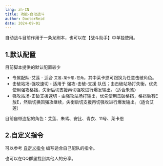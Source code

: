 ```yaml
---
lang: zh-CN
title: 功能-自动战斗
author: DoctorReid
date: 2024-09-01
---
```


自动战斗目前作用于一条龙刷本，也可以在【战斗助手】中单独使用。

## 1.默认配置

目前脚本提供的默认配置较少

- 专属配队-艾莲 - 适合 `艾莲-莱卡恩-苍角`，其中莱卡恩可跟换为任意击破角色。
- 击破站场-强攻速切 - 适用于 强攻-击破-支援 队伍；由击破站场打失衡，优先使用强攻格挡，失衡后切支援再切强攻进行爆发输出。（适合朱鸢）
- 强攻站场-击破支援速切 - 由强攻站场打输出，优先使用击破格挡，格挡后有E放E，然后切换回强攻继续，失衡后切支援再切强攻进行爆发输出。（适合艾莲）

目前自带连招的角色：艾莲、朱鸢、安比、青衣、11号、莱卡恩

## 2.自定义指令

可以参考 [自定义指令](./feat_custom_op.md) 编写适合自己配队的指令。

也可以在QQ群里找到其他人的分享。
